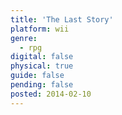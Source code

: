 ```yaml
---
title: 'The Last Story'
platform: wii
genre:
  - rpg
digital: false
physical: true
guide: false
pending: false
posted: 2014-02-10
---
```

